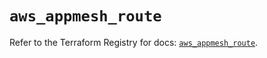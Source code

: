 # `aws_appmesh_route`

Refer to the Terraform Registry for docs: [`aws_appmesh_route`](https://registry.terraform.io/providers/hashicorp/aws/5.39.1/docs/resources/appmesh_route).
